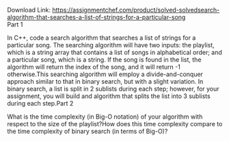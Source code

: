 Download Link: https://assignmentchef.com/product/solved-solvedsearch-algorithm-that-searches-a-list-of-strings-for-a-particular-song
<br>
Part 1

In C++, code a search algorithm that searches a list of strings for a particular song. The searching algorithm will have two inputs: the playlist, which is a string array that contains a list of songs in alphabetical order; and a particular song, which is a string. If the song is found in the list, the algorithm will return the index of the song, and it will return -1 otherwise.This searching algorithm will employ a divide-and-conquer approach similar to that in binary search, but with a slight variation. In binary search, a list is split in 2 sublists during each step; however, for your assignment, you will build and algorithm that splits the list into 3 sublists during each step.Part 2

What is the time complexity (in Big-O notation) of your algorithm with respect to the size of the playlist?How does this time complexity compare to the time complexity of binary search (in terms of Big-O)?